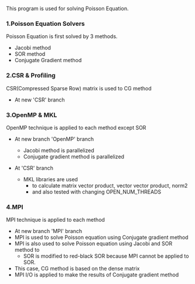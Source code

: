 This program is used for solving Poisson Equation.

### 1.Poisson Equation Solvers
 Poisson Equation is first solved by 3 methods.
  - Jacobi method
  - SOR method
  - Conjugate Gradient method
  
### 2.CSR & Profiling
CSR(Compressed Sparse Row) matrix is used to CG method
  - At new 'CSR' branch
  
### 3.OpenMP & MKL
OpenMP technique is applied to each method except SOR
  - At new branch 'OpenMP' branch
    - Jacobi method is parallelized
    - Conjugate gradient method is parallelized
    
  - At 'CSR' branch
    - MKL libraries are used 
      - to calculate matrix vector product, vector vector product, norm2
      - and also tested with changing OPEN_NUM_THREADS
      
### 4.MPI
MPI technique is applied to each method
  - At new branch 'MPI' branch
  - MPI is used to solve Poisson equation using Conjugate gradient method
  - MPI is also used to solve Poisson equation using Jacobi and SOR method to
    - SOR is modified to red-black SOR because MPI cannot be applied to SOR.
  - This case, CG method is based on the dense matrix
  - MPI I/O is applied to make the results of Conjugate gradient method
